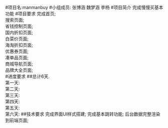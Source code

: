 #项目名:manmanbuy
#小组成员: 张博涵 魏梦涵 李杨
#项目简介
     完成慢慢买基本功能
#项目要求
   完成首页;<br/>
   搜索页面;<br/>
   省钱控制页面;<br/>
   国内折扣页面;<br/>
   白菜价页面;<br/>
   海淘折扣页面;<br/>
   优惠券页面;<br/>
   凑单品页面;<br/>
   商城导航页面;<br/>
   品牌大全页面;<br/>
#进度要求
  ##总计6天.<br/>
  第一天:<br/>
  第二天:<br/>
  第三天:<br/>
  第四天:<br/>
  第五天:<br/>
  第六天:
##技术要求
   完成界面UI样式搭建;
   完成基本跳转功能;
   后台数据完整渲染到前端页面;
